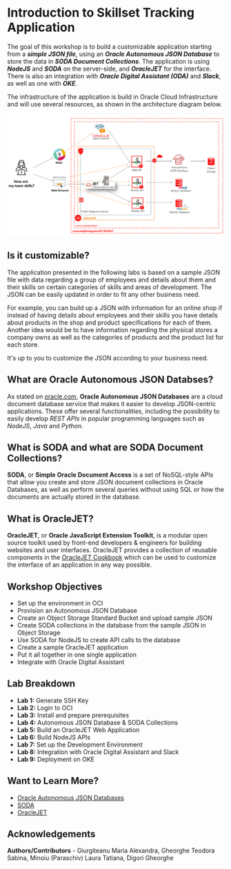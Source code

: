 # Introduction to Skillset Tracking Application                                   

The goal of this workshop is to build a customizable application starting from a ***simple JSON file***, using an ***Oracle Autonomous JSON Database*** to store the data in ***SODA Document Collections***. The application is using ***NodeJS*** and ***SODA*** on the server-side, and ***OracleJET*** for the interface. There is also an integration with ***Oracle Digital Assistant (ODA)*** and ***Slack***, as well as one with ***OKE***.

The infrastructure of the application is build in Oracle Cloud Infrastructure and will use several resources, as shown in the architecture diagram below.

![architecture diagram](./images/architecture-diagram.png)

## Is it customizable?
The application presented in the following labs is based on a sample JSON file with data regarding a group of employees and details about them and their skills on certain categories of skills and areas of development. The JSON can be easily updated in order to fit any other business need.

For example, you can build up a JSON with information for an online shop if instead of having details about employees and their skills you have details about products in the shop and product specifications for each of them. Another idea would be to have information regarding the physical stores a company owns as well as the categories of products and the product list for each store.

It's up to you to customize the JSON according to your business need.

## What are Oracle Autonomous JSON Databses?
As stated on [oracle.com](https://www.oracle.com/autonomous-database/autonomous-json-database/),
**Oracle Autonomous JSON Databases** are a cloud document database service that makes it easier to develop JSON-centric applications. These offer several functionalities, including the possibility to easily develop _REST APIs_ in popular programming languages such as _NodeJS_, _Java_ and _Python_.

## What is SODA and what are SODA Document Collections?
**SODA**, or **Simple Oracle Document Access** is a set of NoSQL-style APIs that allow you create and store JSON document collections in Oracle Databases, as well as perform several queries without using SQL or how the documents are actually stored in the database.

## What is OracleJET?
**OracleJET**, or **Oracle JavaScript Extension Toolkit**, is a modular open source toolkit used by front-end developers & engineers for building websites and user interfaces. OracleJET provides a collection of reusable components in the [OracleJET Cookbook](https://www.oracle.com/webfolder/technetwork/jet/jetCookbook.html) which can be used to customize the interface of an application in any way possible.

## Workshop Objectives
  * Set up the environment in OCI
  * Provision an Autonomous JSON Database
  * Create an Object Storage Standard Bucket and upload sample JSON
  * Create SODA collections in the database from the sample JSON in Object Storage
  * Use SODA for NodeJS to create API calls to the database
  * Create a sample OracleJET application
  * Put it all together in one single application
  * Integrate with Oracle Digital Assistant

## Lab Breakdown
- **Lab 1:** Generate SSH Key
- **Lab 2:** Login to OCI
- **Lab 3:** Install and prepare prerequisites
- **Lab 4:** Autonomous JSON Database & SODA Collections
- **Lab 5:** Build an OracleJET Web Application
- **Lab 6:** Build NodeJS APIs
- **Lab 7:** Set up the Development Environment
- **Lab 8:** Integration with Oracle Digital Assistant and Slack
- **Lab 9:** Deployment on OKE

## Want to Learn More?
* [Oracle Autonomous JSON Databases](https://www.oracle.com/autonomous-database/autonomous-json-database/)
* [SODA](https://docs.oracle.com/en/database/oracle/simple-oracle-document-access/index.html)
* [OracleJET](https://www.oracle.com/webfolder/technetwork/jet/index.html)

## Acknowledgements

**Authors/Contributors** - Giurgiteanu Maria Alexandra, Gheorghe Teodora Sabina, Minoiu (Paraschiv) Laura Tatiana, Digori Gheorghe
